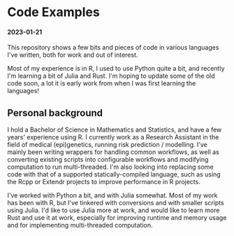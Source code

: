 # Code Examples
#### 2023-01-21


This repository shows a few bits and pieces of code in various languages I've
written, both for work and out of interest.

Most of my experience is in R, I used to use Python quite a bit, and recently
I'm learning a bit of Julia and Rust.  I'm hoping to update some of the old
code soon, a lot it is early work from when I was first learning the languages!


## Personal background


I hold a Bachelor of Science in Mathematics and Statistics, and have a few
years' experience using R.  I currently work as a Research Assistant in the
field of medical (epi)genetics, running risk prediction / modelling.  I've
mainly been writing wrappers for handling common workflows, as well as
converting existing scripts into configurable workflows and modifying
computation to run multi-threaded.  I'm also looking into replacing some code
with that of a supported statically-compiled language, such as using the Rcpp
or Extendr projects to improve performance in R projects.

I've worked with Python a bit, and with Julia somewhat.  Most of my work has
been with R, but I've tinkered with conversions and with smaller scripts using
Julia.  I'd like to use Julia more at work, and would like to learn more Rust
and use it at work, especially for improving runtime and memory usage and for
implementing multi-threaded computation.
